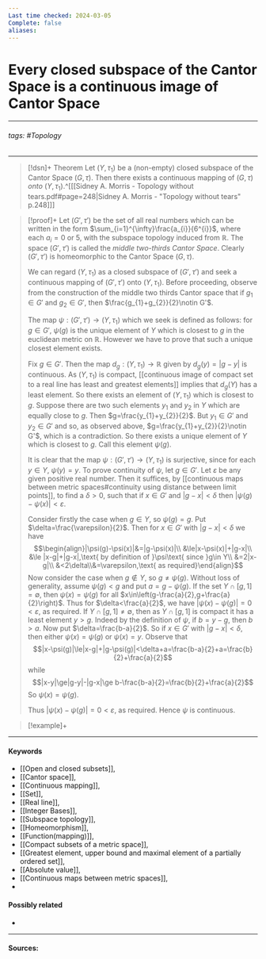 ```yaml
---
Last time checked: 2024-03-05
Complete: false
aliases:
---
```

# Every closed subspace of the Cantor Space is a continuous image of Cantor Space
***
###### tags: #Topology 
***
>[!dsn]+ Theorem
>Let $(Y,\tau_{1})$ be a (non-empty) closed subspace of the Cantor Space $(G,\tau)$. Then there exists a continuous mapping of $(G,\tau)$ *onto* $(Y,\tau_{1})$.^[[[Sidney A. Morris - Topology without tears.pdf#page=248|Sidney A. Morris - "Topology without tears" p.248]]]

>[!proof]+
>Let $(G',\tau')$ be the set of all real numbers which can be written in the form $\sum_{i=1}^{\infty}\frac{a_{i}}{6^{i}}$, where each $a_{i}=0$ or $5$, with the subspace topology induced from $\mathbb{R}$. The space $(G',\tau')$ is called the *middle two-thirds Cantor Space*. Clearly $(G',\tau')$ is homeomorphic to the Cantor Space $(G,\tau)$.
>
>We can regard $(Y,\tau_{1})$ as a closed subspace of $(G',\tau')$ and seek a continuous mapping of $(G',\tau')$ onto $(Y,\tau_{1})$. Before proceeding, observe from the construction of  the middle two thirds Cantor space that if $g_{1}\in G'$ and $g_{2}\in G'$, then $\frac{g_{1}+g_{2}}{2}\notin G'$.
>
>The map $\psi:(G',\tau')\to(Y,\tau_{1})$ which we seek is defined as follows: for $g\in G'$, $\psi(g)$ is the unique element of $Y$ which is closest to $g$ in the euclidean metric on $\mathbb{R}$. However we have to prove that such a unique closest element exists.
>
>Fix $g\in G'$. Then the map $d_{g}:(Y,\tau_{1})\to\mathbb{R}$ given by $d_{g}(y)=|g-y|$ is continuous. As $(Y,\tau_{1})$ is compact, [[continuous image of compact set to a real line has least and greatest elements]] implies that $d_{g}(Y)$ has a least element. So there exists an element of $(Y,\tau_{1})$ which is closest to $g$. Suppose there are two such elements $y_{1}$ and $y_{2}$ in $Y$ which are equally close to $g$. Then $g=\frac{y_{1}+y_{2}}{2}$. But $y_{1}\in G'$ and $y_{2}\in G'$ and so, as observed above, $g=\frac{y_{1}+y_{2}}{2}\notin G'$, which is a contradiction. So there exists a unique element of $Y$ which is closest to $g$. Call this element $\psi(g)$.
>
>It is clear that the map $\psi:(G',\tau')\to(Y,\tau_{1})$ is surjective, since for each $y\in Y$, $\psi(y)=y$. To prove continuity of $\psi$, let $g\in G'$. Let $\varepsilon$ be any given positive real number. Then it suffices, by [[continuous maps between metric spaces#continuity using distance between limit points]], to find a $\delta>0$, such that if $x\in G'$ and $|g-x|<\delta$ then $|\psi(g)-\psi(x)|<\varepsilon$.
>
>Consider firstly the case when $g\in Y$, so $\psi(g)=g$. Put $\delta=\frac{\varepsilon}{2}$. Then for $x\in G'$ with $|g-x|<\delta$ we have
>$$\begin{align}|\psi(g)-\psi(x)|&=|g-\psi(x)|\\ &\le|x-\psi(x)|+|g-x|\\ &\le |x-g|+|g-x|,\text{ by definition of }\psi\text{ since }g\in Y\\ &=2|x-g|\\ &<2\delta\\&=\varepsilon,\text{ as required}\end{align}$$
>Now consider the case when $g\notin Y$, so $g\ne\psi(g)$.
>Without loss of generality, assume $\psi(g)<g$ and put $a=g-\psi(g)$. If the set $Y\cap[g,1]=\emptyset$, then $\psi(x)=\psi(g)$ for all $x\in\left(g-\frac{a}{2},g+\frac{a}{2}\right)$. Thus for $\delta<\frac{a}{2}$, we have $|\psi(x)-\psi(g)|=0<\varepsilon$, as required.
>If $Y\cap[g,1]\ne\emptyset$, then as $Y\cap[g,1]$ is compact it has a least element $y>g$. Indeed by the definition of $\psi$, if $b=y-g$, then $b>a$.
>Now put $\delta=\frac{b-a}{2}$.
>So if $x\in G'$ with $|g-x|<\delta$, then either $\psi(x)=\psi(g)$ or $\psi(x)=y$. Observe that
>$$|x-\psi(g)|\le|x-g|+|g-\psi(g)|<\delta+a=\frac{b-a}{2}+a=\frac{b}{2}+\frac{a}{2}$$
>while
>$$|x-y|\ge|g-y|-|g-x|\ge b-\frac{b-a}{2}=\frac{b}{2}+\frac{a}{2}$$
>So $\psi(x)=\psi(g)$.
>
>Thus $|\psi(x)-\psi(g)|=0<\varepsilon$, as required. Hence $\psi$ is continuous.

>[!example]+ 
>
***
#### Keywords
- [[Open and closed subsets]],
- [[Cantor space]],
- [[Continuous mapping]],
- [[Set]],
- [[Real line]],
- [[Integer Bases]],
- [[Subspace topology]],
- [[Homeomorphism]],
- [[Function(mapping)]],
- [[Compact subsets of a metric space]],
- [[Greatest element, upper bound and maximal element of a partially ordered set]],
- [[Absolute value]],
- [[Continuous maps between metric spaces]],
- 
#### Possibly related
- 
***
#### Sources:
